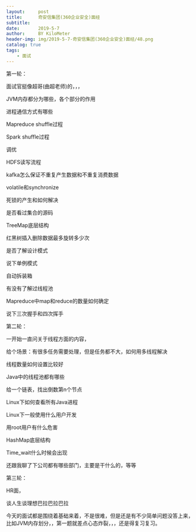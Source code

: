 ```yaml
---
layout:     post
title:      奇安信集团(360企业安全)面经
subtitle:   
date:       2019-5-7
author:     BY KiloMeter
header-img: img/2019-5-7-奇安信集团(360企业安全)面经/48.png
catalog: true
tags:
    - 面试
---
```


第一轮：

面试官挺像超哥(曲超老师)的，，，

JVM内存都分为哪些，各个部分的作用

进程通信方式有哪些

Mapreduce shuffle过程

Spark shuffle过程

调优

HDFS读写流程

kafka怎么保证不重复产生数据和不重复消费数据

volatile和synchronize

死锁的产生和如何解决

是否看过集合的源码

TreeMap底层结构

红黑树插入删除数据最多旋转多少次

是否了解设计模式

说下单例模式

自动拆装箱

有没有了解过线程池

Mapreduce中map和reduce的数量如何确定

说下三次握手和四次挥手

第二轮：

一开始一直问关于线程方面的内容，

给个场景：有很多任务需要处理，但是任务都不大，如何用多线程解决

线程数量如何设置比较好

Java中的线程池都有哪些

给一个链表，找出倒数第n个节点

Linux下如何查看所有Java进程

Linux下一般使用什么用户开发

用root用户有什么危害

HashMap底层结构

Time_wait什么时候会出现

还跟我聊了下公司都有哪些部门，主要是干什么的，等等

第三轮：

HR面，

谈人生谈理想巴拉巴拉巴拉



今天的面试都是围绕着基础来着，不是很难，但是还是有不少简单问题没答上来，比如JVM内存划分，，第一题就差点心态炸裂，，，还是得复习复习。
